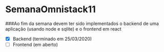 # SemanaOmnistack11

###Ao fim da semana devem ter sido implementados o backend de uma aplicação (usando node e sqlite) e o frontend em react

- [x] Backend (terminado em 25/03/2020)
- [ ] Frontend (em aberto) 
